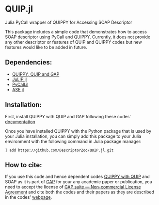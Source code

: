 # QUIP.jl
Julia PyCall wrapper of QUIPPY for Accessing SOAP Descriptor

This package includes a simple code that demonstrates how to access SOAP descriptor using PyCall and QUIPPY. 
Currently, it does not provide any other descriptor or features of QUIP and QUIPPY codes but new features would like to be added in future. 

## Dependencies:

- [QUIPPY, QUIP and GAP](https://libatoms.github.io/GAP/installation.html)
- [JuLIP.jl](https://github.com/JuliaMolSim/JuLIP.jl)
- [PyCall.jl](https://github.com/JuliaPy/PyCall.jl)
- [ASE.jl](https://github.com/JuliaMolSim/ASE.jl)

## Installation:

First, install QUIPPY with QUIP and GAP following these codes' [documentation](https://libatoms.github.io/GAP/installation.html)

Once you have installed QUIPPY with the Python package that is used by your Julia installation, you can simply add this package to your Julia environment with the following command in Julia package manager:
```
] add https://github.com/DescriptorZoo/QUIP.jl.git
```

## How to cite:

If you use this code and hence dependent codes [QUIPPY with QUIP](http://libatoms.github.io/QUIP/) and SOAP as it is part of [GAP](http://libatoms.github.io/GAP/) for your any academic paper or publication, you need to accept the license of [GAP suite — Non-commercial License Agreement](http://www.libatoms.org/gap/gap_download.html) and cite both the codes and their papers as they are described in the codes' [webpage](http://libatoms.github.io/QUIP/).
